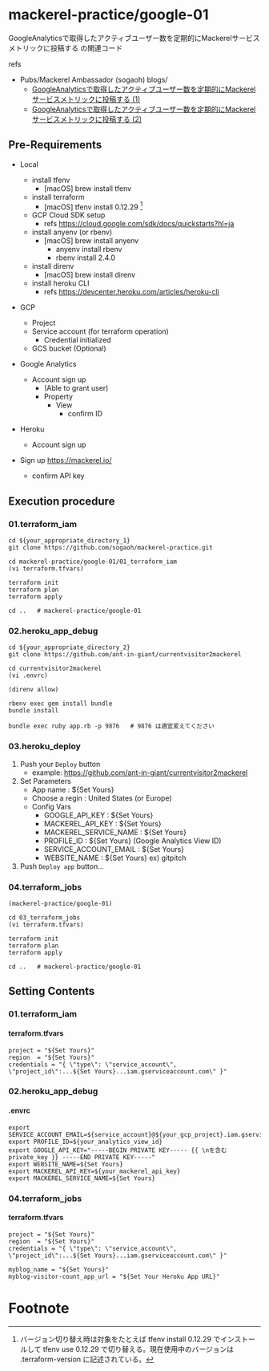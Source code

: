 # mackerel-practice/google-01

GoogleAnalyticsで取得したアクティブユーザー数を定期的にMackerelサービスメトリックに投稿する の関連コード

refs 
- Pubs/Mackerel Ambassador (sogaoh) blogs/
    - [GoogleAnalyticsで取得したアクティブユーザー数を定期的にMackerelサービスメトリックに投稿する (1)](https://esa-pages.io/p/sharing/6641/posts/976/ebc3295116a84b02c966.html)
    - [GoogleAnalyticsで取得したアクティブユーザー数を定期的にMackerelサービスメトリックに投稿する (2)](https://esa-pages.io/p/sharing/6641/posts/979/7ba0cdf6e32419970274.html)


## Pre-Requirements
- Local 
    - install tfenv
        - [macOS] brew install tfenv
    - install terraform
        - [macOS] tfenv install 0.12.29 [^1]
    - GCP Cloud SDK setup
        - refs https://cloud.google.com/sdk/docs/quickstarts?hl=ja
    - install anyenv (or rbenv)
        - [macOS] brew install anyenv
            - anyenv install rbenv
            - rbenv install 2.4.0
    - install direnv
        - [macOS] brew install direnv
    - install heroku CLI
        - refs https://devcenter.heroku.com/articles/heroku-cli

- GCP 
    - Project
    - Service account (for terraform operation)
        - Credential initialized
    - GCS bucket (Optional)

- Google Analytics 
    - Account sign up
        - (Able to grant user)
        - Property
            - View 
                - confirm ID 

- Heroku
    - Account sign up

- Sign up https://mackerel.io/
    - confirm API key 


## Execution procedure

### 01.terraform_iam
```
cd ${your_appropriate_directory_1}
git clone https://github.com/sogaoh/mackerel-practice.git

cd mackerel-practice/google-01/01_terraform_iam
(vi terraform.tfvars)

terraform init
terraform plan
terraform apply

cd ..   # mackerel-practice/google-01
```


### 02.heroku_app_debug
```
cd ${your_appropriate_directory_2}
git clone https://github.com/ant-in-giant/currentvisitor2mackerel

cd currentvisitor2mackerel
(vi .envrc)

(direnv allow)

rbenv exec gem install bundle
bundle install

bundle exec ruby app.rb -p 9876   # 9876 は適宜変えてください
```


### 03.heroku_deploy
1. Push your `Deploy` button 
    - example: https://github.com/ant-in-giant/currentvisitor2mackerel
2. Set Parameters
    - App name : ${Set Yours}
    - Choose a regin : United States (or Europe)
    - Config Vars
        - GOOGLE_API_KEY        : ${Set Yours}
        - MACKEREL_API_KEY      : ${Set Yours}
        - MACKEREL_SERVICE_NAME : ${Set Yours}
        - PROFILE_ID            : ${Set Yours} (Google Analytics View ID)  
        - SERVICE_ACCOUNT_EMAIL : ${Set Yours}
        - WEBSITE_NAME          : ${Set Yours} ex) gitpitch
3. Push `Deploy app` button... 


### 04.terraform_jobs
```
(mackerel-practice/google-01)

cd 03_terraform_jobs
(vi terraform.tfvars)

terraform init
terraform plan
terraform apply

cd ..   # mackerel-practice/google-01
```


## Setting Contents

### 01.terraform_iam
#### terraform.tfvars
``` 
project = "${Set Yours}"
region  = "${Set Yours}"
credentials = "{ \"type\": \"service_account\", \"project_id\":...${Set Yours}...iam.gserviceaccount.com\" }"
```

### 02.heroku_app_debug
#### .envrc
```
export SERVICE_ACCOUNT_EMAIL=${service_account}@${your_gcp_project}.iam.gserviceaccount.com
export PROFILE_ID=${your_analytics_view_id}
export GOOGLE_API_KEY="-----BEGIN PRIVATE KEY----- {{ \nを含む private_key }} -----END PRIVATE KEY-----"
export WEBSITE_NAME=${Set Yours}
export MACKEREL_API_KEY=${your_mackerel_api_key}
export MACKEREL_SERVICE_NAME=${Set Yours}
```

### 04.terraform_jobs
#### terraform.tfvars
``` 
project = "${Set Yours}"
region  = "${Set Yours}"
credentials = "{ \"type\": \"service_account\", \"project_id\":...${Set Yours}...iam.gserviceaccount.com\" }"

myblog_name = "${Set Yours}"
myblog-visitor-count_app_url = "${Set Your Heroku App URL}"
```


# Footnote
[^1]: バージョン切り替え時は対象をたとえば tfenv install 0.12.29 でインストールして tfenv use 0.12.29 で切り替える。現在使用中のバージョンは .terraform-version に記述されている。  

